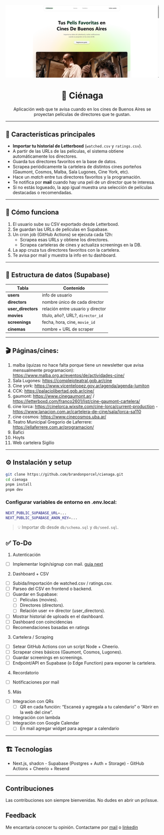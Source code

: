 <p align="center">
<img src="public/og.png" alt="Cienaga Screenshot" />
</p>

<h1 align="center">🌊 Ciénaga</h1>

<p align="center">Aplicación web que te avisa cuando en los cines de Buenos Aires se proyectan películas de directores que te gustan.</p>

---

## 🚀 Características principales

- **Importar tu historial de Letterboxd** (`watched.csv` y `ratings.csv`).
- A partir de las URLs de las películas, el sistema obtiene automáticamente los directores.
- Guarda tus directores favoritos en la base de datos.
- Scrapea periódicamente la cartelera de distintos cines porteños (Gaumont, Cosmos, Malba, Sala Lugones, Cine York, etc).
- Hace un _match_ entre tus directores favoritos y la programación.
- Te notifica por **mail** cuando hay una peli de un director que te interesa.
- Si no estás logueado, la app igual muestra una selección de películas destacadas o recomendadas.

---

## 🔄 Cómo funciona

1. El usuario sube su CSV exportado desde Letterboxd.
2. Se guardan las URLs de películas en Supabase.
3. Un cron job (GitHub Actions) se ejecuta cada 12h:
   - Scrapea esas URLs y obtiene los directores.
   - Scrapea carteleras de cines y actualiza screenings en la DB.
4. La app cruza tus directores favoritos con la cartelera.
5. Te avisa por mail y muestra la info en tu dashboard.

---

## 📂 Estructura de datos (Supabase)

| Tabla              | Contenido                         |
| ------------------ | --------------------------------- |
| **users**          | info de usuario                   |
| **directors**      | nombre único de cada director     |
| **user_directors** | relación entre usuario y director |
| **movies**         | título, año?, URL?, `director_id` |
| **screenings**     | fecha, hora, cine, `movie_id`     |
| **cinemas**        | nombre + URL de scraper           |

---

## 🎬 Páginas/cines:

1. malba (quizas no hace falta porque tiene un newsletter que avisa mensualmente programacion): https://www.malba.org.ar/eventos/de/actividades-cine/
2. Sala Lugones: https://complejoteatral.gob.ar/cine
3. Cine york: https://www.vicentelopez.gov.ar/agenda/agenda-lumiton
4. CCK: https://palaciolibertad.gob.ar/cine/
5. gaumont: https://www.cinegaumont.ar/ / https://letterboxd.com/franco2601/list/cine-gaumont-cartelera/
6. cine lorca: https://cinelorca.wixsite.com/cine-lorca/current-production - https://www.lanacion.com.ar/cartelera-de-cine/sala/lorca-sa110
7. cine cosmos: https://www.cinecosmos.uba.ar/
8. Teatro Municipal Gregorio de Laferrere: https://ellaferrere.com.ar/programacion/
9. Bafici
10. Hoyts
11. Web cartelera Sigilio

---

## ⚙️ Instalación y setup

```bash
git clone https://github.com/brandonporcel/cienaga.git
cd cienaga
pnpm install
pnpm dev
```

### Configurar variables de entorno en .env.local:

```bash
NEXT_PUBLIC_SUPABASE_URL=...
NEXT_PUBLIC_SUPABASE_ANON_KEY=...
```

> 💡 Importar db desde `db/schema.sql` y `db/seed.sql`.

## ✅ To-Do

1. Autenticación

- [ ] Implementar login/signup con mail. [guia next](https://nextjs.org/docs/app/guides/authentication)

2. Dashboard + CSV

- [ ] Subida/Importación de watched.csv / ratings.csv.
- [ ] Parseo del CSV en frontend o backend.
- [ ] Guardar en Supabase:
  - [ ] Películas (movies).
  - [ ] Directores (directors).
  - [ ] Relación user ↔ director (user_directors).
- [ ] Mostrar historial de uploads en el dashboard.
- [ ] Dashboard con coincidencias
- [ ] Recomendaciones basadas en ratings

3. Cartelera / Scraping

- [ ] Setear GitHub Actions con un script Node + Cheerio.
- [ ] Scrapear cines básicos (Gaumont, Cosmos, Lugones).
- [ ] Guardar screenings en screenings.
- [ ] Endpoint/API en Supabase (o Edge Function) para exponer la cartelera.

4. Recordatorio

- [ ] Notificaciones por mail

5. Más

- [ ] Integracion con QRs
  - [ ] QR en cada función: “Escaneá y agregala a tu calendario” o “Abrir en la web del cine”.
- [ ] Integración con lambda
- [ ] Integración con Google Calendar
  - [ ] En mail agregar widget para agregar a calendario

---

## 🏗️ Tecnologías

- Next.js, shadcn - Supabase (Postgres + Auth + Storage) - GitHub Actions + Cheerio + Resend

---

## Contribuciones

Las contribuciones son siempre bienvenidas. No dudes en abrir un pr/issue.

## Feedback

Me encantaría conocer tu opinión. Contactame por [mail](brandon7.7porcel@gmail.com) o [linkedin](https://www.linkedin.com/in/brandonporcel/)

<!--
utils
- https://gasti.pro/en/
- https://v0.app/chat/pointer-ai-landing-page-b3xq2HC1JCs
- https://www.miscuentas.com.ar/dashboard
- https://ui.shadcn.com/blocks: A dashboard with sidebar, charts and data table
- https://youtu.be/XgqCh2FwNVY: 2. How to add Google OAuth in Nextjs with Supabase | Server Component | Server Action | Google Login
 -->
